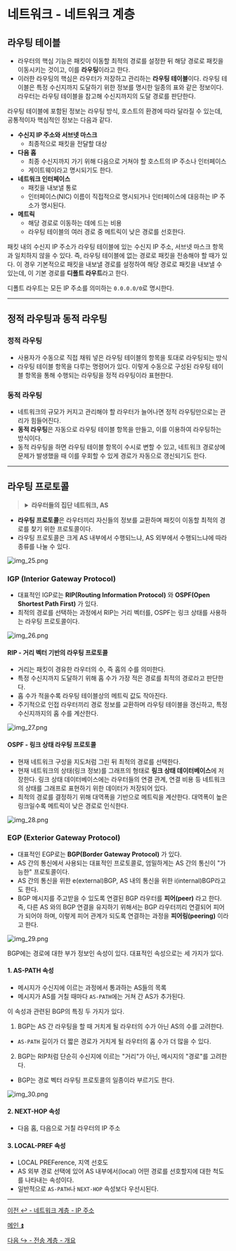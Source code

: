 # 네트워크 - 네트워크 계층

## 라우팅 테이블

- 라우터의 핵심 기능은 패킷이 이동할 최적의 경로를 설정한 뒤 해당 경로로 패킷을 이동시키는 것이고, 이를 **라우팅**이라고 한다.
- 이러한 라우팅의 핵심은 라우터가 저장하고 관리하는 **라우팅 테이블**이다. 라우팅 테이블은 특정 수신지까지
도달하기 위한 정보를 명시한 일종의 표와 같은 정보이다. 라우터는 라우팅 테이블을 참고해 수신지까지의 도달 경로를 판단한다.

라우팅 테이블에 포함된 정보는 라우팅 방식, 호스트의 환경에 따라 달라질 수 있는데, 공통적이자 핵심적인 정보는 다음과 같다.

- **수신지 IP 주소와 서브넷 마스크**
  - 최종적으로 패킷을 전달할 대상
- **다음 홉**
  - 최종 수신지까지 가기 위해 다음으로 거쳐야 할 호스트의 IP 주소나 인터페이스
  - 게이트웨이라고 명시되기도 한다.
- **네트워크 인터페이스**
  - 패킷을 내보낼 통로
  - 인터페이스(NIC) 이름이 직접적으로 명시되거나 인터페이스에 대응하는 IP 주소가 명시된다.
- **메트릭**
  - 해당 경로로 이동하는 데에 드는 비용
  - 라우팅 테이블의 여러 경로 중 메트릭이 낮은 경로를 선호한다.

패킷 내의 수신지 IP 주소가 라우팅 테이블에 있는 수신지 IP 주소, 서브넷 마스크 항목과 일치하지 않을 수 있다.
즉, 라우팅 테이블에 없는 경로로 패킷을 전송해야 할 때가 있다. 이 경우 기본적으로 패킷을 내보낼 경로를 설정하여
해당 경로로 패킷을 내보낼 수 있는데, 이 기본 경로를 **디폴트 라우트**라고 한다.

디폴트 라우트는 모든 IP 주소를 의미하는 `0.0.0.0/0`로 명시한다.

---

## 정적 라우팅과 동적 라우팅

### 정적 라우팅

- 사용자가 수동으로 직접 채워 넣은 라우팅 테이블의 항목을 토대로 라우팅되는 방식
- 라우팅 테이블 항목을 다루는 명령어가 있다. 이렇게 수동으로 구성된 라우팅 테이블 항목을 통해
수행되는 라우팅을 정적 라우팅이라 표현한다.

### 동적 라우팅

- 네트워크의 규모가 커지고 관리해야 할 라우터가 늘어나면 정적 라우팅만으로는 관리가 힘들어진다.
- **동적 라우팅**은 자동으로 라우팅 테이블 항목을 만들고, 이를 이용하여 라우팅하는 방식이다.
- 동적 라우팅을 하면 라우팅 테이블 항목이 수시로 변할 수 있고, 네트워크 경로상에 문제가 발생했을 때
이를 우회할 수 있게 경로가 자동으로 갱신되기도 한다.

---

## 라우팅 프로토콜

> <details>
>     <summary>
>         <b> 라우터들의 집단 네트워크, AS </b>
>     </summary>
> <li>동적 라우팅과 라우팅 프로토콜을 이해하기 위한 배경지식이 있다.</li> 
> <li>동일한 라우팅 정책으로 운용되는 라우터들의 집단 네트워크인 <b>AS(Autonomous System)</b>이다.</li>
> <li>AS마다 인터넷 상에서 고유한 AS 번호가 할당된다. AS 번호는 사설 IP 주소처럼 사실 AS 번호도 있지만, 일반적으로 고유한 번호를 지칭한다.</li>
> 
> 한 AS 내에는 다수의 라우터가 있다. 라우터들은 AS 내부에서만 통신할 수도 있고, AS 외부와 통신할 수도 있다.
> AS 외부와 통신할 경우 AS 경계에서 AS 내외로 통신을 주고받을 수 있는 **AS 경계 라우터**라는 특별한 라우터를 이용한다.
> 
> ![img_24.png](image/img_24.png)
> 
> </details>

- **라우팅 프로토콜**은 라우터끼리 자신들의 정보를 교환하며 패킷이 이동할 최적의 경로를 찾기 위한 프로토콜이다.
- 라우팅 프로토콜은 크게 AS 내부에서 수행되느냐, AS 외부에서 수행되느냐에 따라 종류를 나눌 수 있다.

![img_25.png](image/img_25.png)

### IGP (Interior Gateway Protocol)

- 대표적인 IGP로는 **RIP(Routing Information Protocol)** 와 **OSPF(Open Shortest Path First)** 가 있다.
- 최적의 경로를 선택하는 과정에서 RIP는 거리 벡터를, OSPF는 링크 상태를 사용하는 라우팅 프로토콜이다.

![img_26.png](image/img_26.png)

#### RIP - 거리 벡터 기반의 라우팅 프로토콜
- 거리는 패킷이 경유한 라우터의 수, 즉 홉의 수를 의미한다.
- 특정 수신지까지 도달하기 위해 홉 수가 가장 적은 경로를 최적의 경로라고 판단한다.
- 홉 수가 적을수록 라우팅 테이블상의 메트릭 값도 작아진다.
- 주기적으로 인접 라우터끼리 경로 정보를 교환하며 라우팅 테이블을 갱신하고, 특정 수신지까지의 홉 수를 계산한다.

![img_27.png](image/img_27.png)

#### OSPF - 링크 상태 라우팅 프로토콜
- 현재 네트워크 구성을 지도처럼 그린 뒤 최적의 경로를 선택한다.
- 현재 네트워크의 상태(링크 정보)를 그래프의 형태로 **링크 상태 데이터베이스**에 저장한다. 링크 상태 데이터베이스에는
라우터들의 연결 관계, 연결 비용 등 네트워크의 상태를 그래프로 표현하기 위한 데이터가 저장되어 있다.
- 최적의 경로를 결정하기 위해 대역폭을 기반으로 메트릭을 계산한다. 대역폭이 높은 링크일수록 메트릭이 낮은 경로로 인식한다.

![img_28.png](image/img_28.png)

### EGP (Exterior Gateway Protocol)

- 대표적인 EGP로는 **BGP(Border Gateway Protocol)** 가 있다.
- AS 간의 통신에서 사용되는 대표적인 프로토콜로, 엄밀하게는 AS 간의 통신이 "가능한" 프로토콜이다.
- AS 간의 통신을 위한 e(external)BGP, AS 내의 통신을 위한 i(internal)BGP라고도 한다.
- BGP 메시지를 주고받을 수 있도록 연결된 BGP 라우터를 **피어(peer)** 라고 한다. 즉, 다른 AS 와의 BGP 연결을
유지하기 위해서는 BGP 라우터끼리 연결되어 피어가 되어야 하며, 이렇게 피어 관계가 되도록 연결하는 과정을 **피어링(peering)** 이라고 한다.

![img_29.png](image/img_29.png)

BGP에는 경로에 대한 부가 정보인 속성이 있다. 대표적인 속성으로는 세 가지가 있다.

#### 1. AS-PATH 속성

- 메시지가 수신지에 이르는 과정에서 통과하는 AS들의 목록
- 메시지가 AS를 거칠 때마다 `AS-PATH`에는 거쳐 간 AS가 추가된다.

이 속성과 관련된 BGP의 특징 두 가지가 있다.

1. BGP는 AS 간 라우팅을 할 때 거치게 될 라우터의 수가 아닌 AS의 수를 고려한다.
- `AS-PATH` 길이가 더 짧은 경로가 거치게 될 라우터의 홉 수가 더 많을 수 있다.
2. BGP는 RIP처럼 단순히 수신지에 이르는 "거리"가 아닌, 메시지의 "경로"를 고려한다.
- BGP는 경로 벡터 라우팅 프로토콜의 일종이라 부르기도 한다.

![img_30.png](image/img_30.png)

#### 2. NEXT-HOP 속성

- 다음 홉, 다음으로 거칠 라우터의 IP 주소

#### 3. LOCAL-PREF 속성

- LOCAL PREFerence, 지역 선호도
- AS 외부 경로 선택에 있어 AS 내부에서(local) 어떤 경로를 선호할지에 대한 척도를 나타내는 속성이다.
- 일반적으로 `AS-PATH`나 `NEXT-HOP` 속성보다 우선시된다.

---

[이전 ↩️ - 네트워크 계층 - IP 주소](https://github.com/genesis12345678/TIL/blob/main/cs/network/network_layer/IP.md)

[메인 ⏫](https://github.com/genesis12345678/TIL/blob/main/cs/network/Main.md)

[다음 ↪️ - 전송 계층 - 개요](https://github.com/genesis12345678/TIL/blob/main/cs/network/transport_layer/Basic.md)